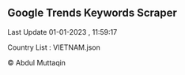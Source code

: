 

## Google Trends Keywords Scraper 
 
Last Update 01-01-2023 , 11:59:17

Country List :
VIETNAM.json



© Abdul Muttaqin 
